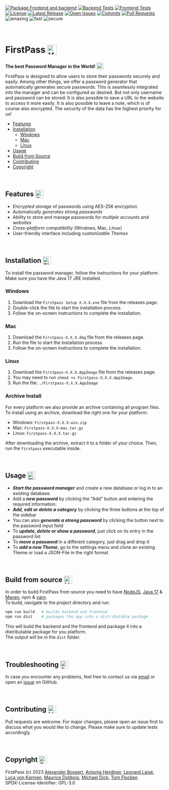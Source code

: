 [![Package Frontend and backend](https://img.shields.io/github/actions/workflow/status/mad201802/firstpass/package.yaml?logo=github)](https://github.com/mad201802/firstpass/actions/workflows/package.yaml)
[![Backend Tests](https://img.shields.io/github/actions/workflow/status/mad201802/firstpass/pullrequest_backend.yaml?label=backend%20tests&logo=github)](https://github.com/mad201802/firstpass/actions/workflows/pullrequest_backend.yaml)
[![Frontend Tests](https://img.shields.io/github/actions/workflow/status/mad201802/firstpass/pullrequest_frontend.yaml?label=frontend%20tests&logo=github)](https://github.com/mad201802/firstpass/actions/workflows/frontend_backend.yaml) \
[![License](https://img.shields.io/github/license/mad201802/firstpass?color=informational)](https://github.com/mad201802/firstpass/blob/main/LICENSE)
[![Latest Release](https://badgen.net/github/release/mad201802/firstpass)](https://github.com/mad201802/firstpass/releases/latest)
[![Open Issues](https://img.shields.io/github/issues-raw/mad201802/firstpass?color=orange&logo=github)](https://github.com/mad201802/firstpass/issues)
[![Commits](https://badgen.net/github/commits/mad201802/firstpass/main)](https://github.com/mad201802/firstpass/commits)
[![Pull Requests](https://badgen.net/github/prs/mad201802/firstpass)](https://github.com/mad201802/firstpass/pulls) \
![amazing](https://img.shields.io/badge/amazing-yes-blueviolet)
![fast](https://img.shields.io/badge/lightning-fast-blueviolet)
![secure](https://img.shields.io/badge/secure-very-blueviolet)

<br>

# FirstPass <img src="https://raw.githubusercontent.com/Tarikul-Islam-Anik/Animated-Fluent-Emojis/master/Emojis/Objects/Key.png" alt="Key" width="30" height="30" style="transform: translate(0px, 5px)" />
**The best Password Manager in the World!** <img src="https://raw.githubusercontent.com/Tarikul-Islam-Anik/Animated-Fluent-Emojis/master/Emojis/Smilies/Exploding%20Head.png" alt="Exploding Head" width="22" height="22" style="transform: translateY(5px)" />

FirstPass is designed to allow users to store their passwords securely and easily. Among other things, we offer a password generator that automatically generates secure passwords. This is seamlessly integrated into the manager and can be configured as desired. But not only username and password can be stored: It is also possible to save a URL to the website to access it more easily. It is also possible to leave a note, which is of course also encrypted. The security of the data has the highest priority for us!

  - [Features](#features)
  - [Installation](#installation)
    - [Windows](#windows)
    - [Mac](#mac)
    - [Linux](#linux)
  - [Usage](#usage)
  - [Build from Source](#build-from-source)
  - [Contributing](#contributing)
  - [Copyright](#copyright)

<br>

## Features <img src="https://raw.githubusercontent.com/Tarikul-Islam-Anik/Animated-Fluent-Emojis/master/Emojis/Smilies/Star-Struck.png" alt="Star-Struck" width="25" height="25" style="transform: translateY(5px)" />


 - _Encrypted storage_ of passwords using AES-256 encryption
 - Automatically _generates strong passwords_
 - Ability to store and manage passwords for _multiple accounts and websites_
 - _Cross-platform compatibility_ (Windows, Mac, Linux)
 - User-friendly interface including _customizable Themes_

<br>

## Installation <img src="https://raw.githubusercontent.com/Tarikul-Islam-Anik/Animated-Fluent-Emojis/master/Emojis/Objects/Floppy%20Disk.png" alt="Floppy Disk" width="25" height="25" style="transform: translateY(5px)" />

To install the password manager, follow the instructions for your platform. \
Make sure you have the Java 17 JRE installed.

### Windows

1. Download the `Firstpass Setup X.X.X.exe` file from the releases page.
2. Double-click the file to start the installation process.
3. Follow the on-screen instructions to complete the installation.

### Mac

1. Download the `Firstpass-X.X.X.dmg` file from the releases page.
2. Run the file to start the installation process.
4. Follow the on-screen instructions to complete the installation.


### Linux

1. Download the `Firstpass-X.X.X.AppImage` file from the releases page.
2. You may need to run `chmod +x Firstpass-X.X.X.AppImage`.	
3. Run the file: `./Firstpass-X.X.X.AppImage`

### Archive Install
For every platform we also provide an archive containing all program files. To install using an archive, download the right one for your platform:
- Windows: `Firstpass-X.X.X-win.zip`
- Mac: `Firstpass-X.X.X-mac.tar.gz`
- Linux: `Firstpass-X.X.X.tar.gz`

After downloading the archive, extract it to a folder of your choice. Then, run the `Firstpass` executable inside.

<br>

## Usage <img src="https://raw.githubusercontent.com/Tarikul-Islam-Anik/Animated-Fluent-Emojis/master/Emojis/Objects/Electric%20Plug.png" alt="Electric Plug" width="25" height="25" style="transform: translateY(5px)" />

- _**Start the password manager**_ and create a new database or log in to an existing database.
- Add a _**new password**_ by clicking the "Add" button and entering the required information.
- _**Add, edit or delete a category**_ by clicking the three buttons at the top of the sidebar
- You can also **_generate a strong password_** by clicking the button next to the password input field
- To **_update, delete or show a password_**, just click on its entry in the password list
- To **_move a password_** in a different category, just drag and drop it
- To **_add a new Theme_**, go to the settings menu and clone an existing Theme or load a JSON-File in the right format

<br>

## Build from source <img src="https://raw.githubusercontent.com/Tarikul-Islam-Anik/Animated-Fluent-Emojis/master/Emojis/Objects/Hammer%20and%20Wrench.png" alt="Hammer and Wrench" width="25" height="25" style="transform: translateY(5px)" />


In order to build FirstPass from source you need to have [NodeJS](https://nodejs.org/), [Java 17](https://www.oracle.com/java/technologies/javase/jdk17-archive-downloads.html) & [Maven](https://maven.apache.org/), npm & [yarn](https://yarnpkg.com/). \
To build, navigate to the project directory and run:
```bash
npm run build   # builds backend and frontend
npm run dist    # packages the app into a distributable package
```
This will build the backend and the frontend and package it into a distributable package for you platform. \
The output will be in the `dist` folder.

<br>

## Troubleshooting <img src="https://raw.githubusercontent.com/Tarikul-Islam-Anik/Animated-Fluent-Emojis/master/Emojis/Objects/Screwdriver.png" alt="Screwdriver" width="25" height="25" style="transform: translateY(5px)" />

In case you encounter any problems, feel free to contact us via [email](md148@hdm-stuttgart.de) or open an [issue](https://github.com/mad201802/firstpass/issues/new/choose) on GitHub.

<br>

## Contributing <img src="https://raw.githubusercontent.com/Tarikul-Islam-Anik/Animated-Fluent-Emojis/master/Emojis/Hand%20gestures/Handshake.png" alt="Handshake" width="25" height="25" style="transform: translateY(5px)" />

Pull requests are welcome. For major changes, please open an issue first
to discuss what you would like to change.
Please make sure to update tests accordingly.

<br>

## Copyright <img src="https://raw.githubusercontent.com/Tarikul-Islam-Anik/Animated-Fluent-Emojis/master/Emojis/Objects/Page%20with%20Curl.png" alt="Page with Curl" width="25" height="25" style="transform: translateY(5px)" />

FirstPass (c) 2023
[Alexander Bossert](mailto:ab306@hdm-stuttgart.de),
[Antonia Herdtner](mailto:ah247@hdm-stuttgart.de),
[Leonard Laisé](mailto:ll071@hdm-stuttgart.de),
[Luca von Kannen](mailto:lv042@hdm-stuttgart.de),
[Maurice Dolibois](mailto:md147@hdm-stuttgart.de),
[Michael Dick](mailto:md148@hdm-stuttgart.de),
[Tom Flocken](mailto:tf054@hdm-stuttgart.de) \
SPDX-License-Identifier: GPL-3.0

